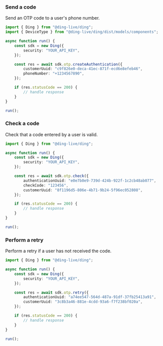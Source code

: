 <!-- Start SDK Example Usage [usage] -->
### Send a code

Send an OTP code to a user's phone number.


```typescript
import { Ding } from "@ding-live/ding";
import { DeviceType } from "@ding-live/ding/dist/models/components";

async function run() {
    const sdk = new Ding({
        security: "YOUR_API_KEY",
    });

    const res = await sdk.otp.createAuthentication({
        customerUuid: "c9f826e0-deca-41ec-871f-ecd6e8efeb46",
        phoneNumber: "+1234567890",
    });

    if (res.statusCode == 200) {
        // handle response
    }
}

run();

```

### Check a code

Check that a code entered by a user is valid.


```typescript
import { Ding } from "@ding-live/ding";

async function run() {
    const sdk = new Ding({
        security: "YOUR_API_KEY",
    });

    const res = await sdk.otp.check({
        authenticationUuid: "e0e7b0e9-739d-424b-922f-1c2cb48ab077",
        checkCode: "123456",
        customerUuid: "8f1196d5-806e-4b71-9b24-5f96ec052808",
    });

    if (res.statusCode == 200) {
        // handle response
    }
}

run();

```

### Perform a retry

Perform a retry if a user has not received the code.


```typescript
import { Ding } from "@ding-live/ding";

async function run() {
    const sdk = new Ding({
        security: "YOUR_API_KEY",
    });

    const res = await sdk.otp.retry({
        authenticationUuid: "a74ee547-564d-487a-91df-37fb25413a91",
        customerUuid: "3c8b3a46-881e-4cdd-93a6-f7f238bf020a",
    });

    if (res.statusCode == 200) {
        // handle response
    }
}

run();

```
<!-- End SDK Example Usage [usage] -->